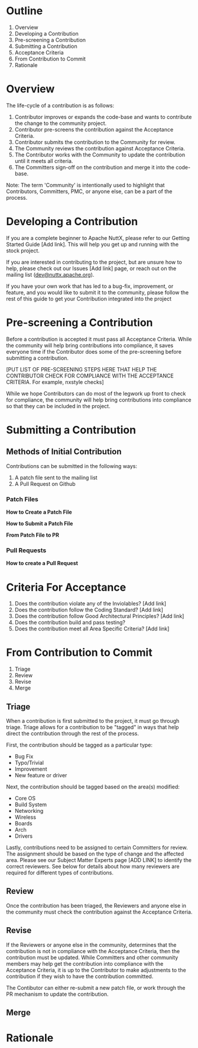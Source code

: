 # Outline

1. Overview
2. Developing a Contribution
3. Pre-screening a Contribution
4. Submitting a Contribution
5. Acceptance Criteria
6. From Contribution to Commit
7. Rationale

# Overview

The life-cycle of a contribution is as follows:

1. Contributor improves or expands the code-base and wants to contribute the change to the community project.
2. Contributor pre-screens the contribution against the Acceptance Criteria.
3. Contributor submits the contribution to the Community for review.
4. The Community reviews the contribution against Acceptance Criteria.
5. The Contributor works with the Community to update the contribution until it meets all criteria.
6. The Committers sign-off on the contribution and merge it into the code-base.

Note: The term 'Community' is intentionally used to highlight that Contributors, Committers, PMC, or anyone else, can be a part of the process. 

# Developing a Contribution

If you are a complete beginner to Apache NuttX, please refer to our Getting Started Guide [Add link]. This will help you get up and running with the stock project.

If you are interested in contributing to the project, but are unsure how to help, please check out our Issues [Add link] page, or reach out on the mailing list (dev@nuttx.apache.org).

If you have your own work that has led to a bug-fix, improvement, or feature, and you would like to submit it to the community, please follow the rest of this guide to get your Contribution integrated into the project

# Pre-screening a Contribution

Before a contribution is accepted it must pass all Acceptance Criteria. While the community will help bring contributions into compliance, it saves everyone time if the Contributor does some of the pre-screening before submitting a contribution.

[PUT LIST OF PRE-SCREENING STEPS HERE THAT HELP THE CONTRIBUTOR CHECK FOR COMPLIANCE WITH THE ACCEPTANCE CRITERIA. For example, nxstyle checks]

While we hope Contributors can do most of the legwork up front to check for compliance, the community will help bring contributions into compliance so that they can be included in the project.

# Submitting a Contribution

## Methods of Initial Contribution

Contributions can be submitted in the following ways:

1. A patch file sent to the mailing list
2. A Pull Request on Github

### Patch Files

**How to Create a Patch File**

**How to Submit a Patch File**

**From Patch File to PR**

### Pull Requests

**How to create a Pull Request**

# Criteria For Acceptance

1. Does the contribution violate any of the Inviolables? [Add link]
2. Does the contribution follow the Coding Standard? [Add link]
3. Does the contribution follow Good Architectural Principles? [Add link]
4. Does the contribution build and pass testing?
5. Does the contribution meet all Area Specific Criteria? [Add link] 

# From Contribution to Commit

1. Triage
2. Review
3. Revise
4. Merge

## Triage

When a contribution is first submitted to the project, it must go through triage. Triage allows for a contribution to be "tagged" in ways that help direct the contribution through the rest of the process.

First, the contribution should be tagged as a particular type:

- Bug Fix
- Typo/Trivial
- Improvement
- New feature or driver

Next, the contribution should be tagged based on the area(s) modified:

- Core OS
- Build System
- Networking
- Wireless
- Boards
- Arch
- Drivers

Lastly, contributions need to be assigned to certain Committers for review. The assignment should be based on the type of change and the affected area. Please see our Subject Matter Experts page [ADD LINK] to identify the correct reviewers. See below for details about how many reviewers are required for different types of contributions. 

## Review

Once the contribution has been triaged, the Reviewers and anyone else in the community must check the contribution against the Acceptance Criteria. 

## Revise

If the Reviewers or anyone else in the community, determines that the contribution is not in compliance with the Acceptance Criteria, then the contribution must be updated. While Committers and other community members may help get the contribution into compliance with the Acceptance Criteria, it is up to the Contributor to make adjustments to the contribution if they wish to have the contribution committed.

The Contibutor can either re-submit a new patch file, or work through the PR mechanism to update the contribution. 

## Merge

# Rationale
